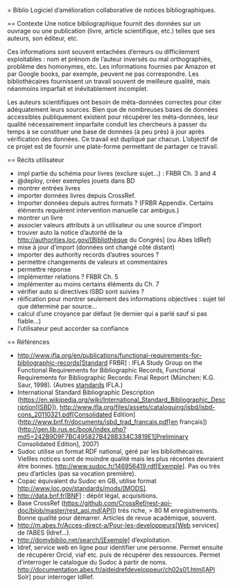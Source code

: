 = Biblio
Logiciel d’amélioration collaborative de notices bibliographiques.

== Contexte
Une notice bibliographique fournit des données sur un ouvrage ou une publication (livre, article scientifique, etc.) telles que ses auteurs, son éditeur, etc.

Ces informations sont souvent entachées d’erreurs ou difficilement exploitables : nom et prénom de l’auteur inversés ou mal orthographiés, problème des homonymes, etc. Les informations fournies par Amazon et par Google books, par exemple, peuvent ne pas correspondre. Les bibliothécaires fournissent un travail souvent de meilleure qualité, mais néanmoins imparfait et inévitablement incomplet.

Les auteurs scientifiques ont besoin de méta-données correctes pour citer adéquatement leurs sources. Bien que de nombreuses bases de données accessibles publiquement existent pour récupérer les méta-données, leur qualité nécessairement imparfaite conduit les chercheurs à passer du temps à se constituer une base de données (à peu près) à jour après vérification des données. Ce travail est dupliqué par chacun. L’objectif de ce projet est de fournir une plate-forme permettant de partager ce travail.

== Récits utilisateur
* impl partie du schéma pour livres (exclure sujet…) : FRBR Ch. 3 and 4
* @deploy, créer exemples jouets dans BD
* montrer entrées livres
* importer données livres depuis CrossRef. 
* Importer données depuis autres formats ? (FRBR Appendix. Certains éléments requièrent intervention manuelle car ambigus.)
* montrer un livre
* associer valeurs attributs à un utilisateur ou une source d’import
* trouver auto la notice d’autorité de la http://authorities.loc.gov/[Bibliothèque du Congrès] (ou Abes IdRef)
* mise à jour d’import (données ont changé côté distant)
* importer des authority records d’autres sources ?
* permettre changements de valeurs et commentaires
* permettre réponse
* implémenter relations ? FRBR Ch. 5
* implémenter au moins certains éléments du Ch. 7
* vérifier auto si directives ISBD sont suivies ?
* réification pour montrer seulement des informations objectives : sujet tel que déterminé par source…
* calcul d’une croyance par défaut (le dernier qui a parlé sauf si pas fiable…)
* l’utilisateur peut accorder sa confiance

== Références
* http://www.ifla.org/en/publications/functional-requirements-for-bibliographic-records[Standard FRBR] : IFLA Study Group on the Functional Requirements for Bibliographic Records, Functional Requirements for Bibliographic Records: Final Report (München: K.G. Saur, 1998). (Autres [standards](http://www.ifla.org/node/8750) IFLA.)
* International Standard Bibliographic Description (https://en.wikipedia.org/wiki/International_Standard_Bibliographic_Description[ISBD]), http://www.ifla.org/files/assets/cataloguing/isbd/isbd-cons_20110321.pdf[Consolidated Edition] (http://www.bnf.fr/documents/isbd_trad_francais.pdf[en français]) (http://gen.lib.rus.ec/book/index.php?md5=242B9D9F7BC495827B428B334C3819E1[Preliminary Consolidated Edition], 2007)
* Sudoc utilise un format RDF national, géré par les bibliothécaires. Viellles notices sont de moindre qualité mais les plus récentes devraient être bonnes. http://www.sudoc.fr/146956419.rdf[Exemple]. Pas ou très peu d’articles (pas sa vocation première).
* Copac équivalent du Sudoc en GB, utilise format http://www.loc.gov/standards/mods/[MODS].
* http://data.bnf.fr[BNF] : dépôt légal, acquisitions.
* Base CrossRef (https://github.com/CrossRef/rest-api-doc/blob/master/rest_api.md[API]) très riche, > 80 M enregistrements. Bonne qualité pour démarrer. Articles de revue académique, souvent.
* http://m.abes.fr/Acces-direct-a/Pour-les-developpeurs[Web services] de l’ABES (Idref…).
* http://domybiblio.net/search/[Exemple] d’exploitation.
* Idref, service web en ligne pour identifier une personne. Permet ensuite de récupérer Orcid, viaf etc. puis de récupérer des ressources. Permet d’interroger le catalogue du Sudoc à partir de noms. http://documentation.abes.fr/aideidrefdeveloppeur/ch02s01.html[API Solr] pour interroger IdRef.

